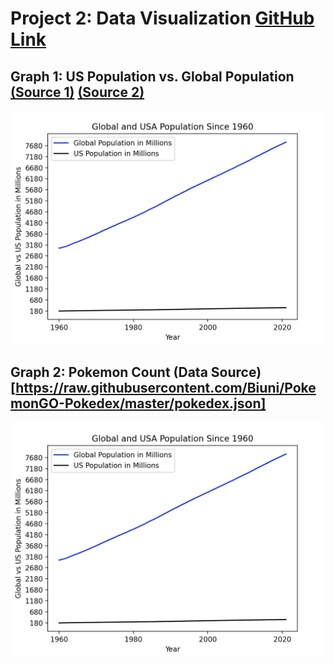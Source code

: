 # Project 2: Data Visualization [GitHub Link](https://github.com/mikeizbicki/cmc-csci040/tree/2022fall/project_02)

## Graph 1: US Population vs. Global Population [(Source 1)](https://www.kaggle.com/datasets/jarredpriester/global-population?resource=download) [(Source 2)](https://fred.stlouisfed.org/series/POPTOTUSA647NWDB)
![Population Comparison](Population.png)


## Graph 2: Pokemon Count (Data Source)[https://raw.githubusercontent.com/Biuni/PokemonGO-Pokedex/master/pokedex.json]
![Pokemon Comparison](Population.png)
